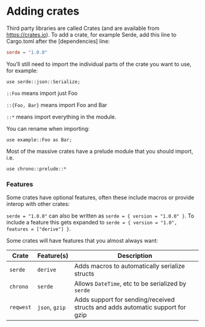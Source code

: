 # Adding crates

Third party libraries are called Crates (and are available from https://crates.io). To add a crate, for example Serde, add this line to Cargo.toml after the [dependencies] line:
```toml
serde = "1.0.0"
```

You’ll still need to import the individual parts of the crate you want to use, for example:
```rust,ignore
use serde::json::Serialize;
```

`::Foo` means import just Foo

`::{Foo, Bar}` means import Foo and Bar 

`::*` means import everything in the module.

You can rename when importing:
```rust,ignore
use example::Foo as Bar;
```

Most of the massive crates have a prelude module that you should import, i.e.
```rust,ignore
use chrono::prelude::*
```

### Features

Some crates have optional features, often these include macros or provide interop with other crates:

`serde = "1.0.0"` can also be written as `serde = { version = "1.0.0" }`. To include a feature this gets expanded to `serde = { version = "1.0", features = ["derive"] }`.

Some crates will have features that you almost always want:

| Crate | Feature(s) | Description |
| - | - | - |
| `serde` | `derive` | Adds macros to automatically serialize structs |
| `chrono` | `serde` | Allows `DateTime`, etc to be serialized by `serde` |
| `reqwest` | `json`, `gzip` | Adds support for sending/received structs and adds automatic support for gzip |
